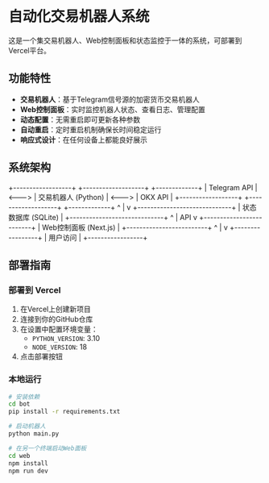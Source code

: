 # 自动化交易机器人系统

这是一个集交易机器人、Web控制面板和状态监控于一体的系统，可部署到Vercel平台。

## 功能特性

- ​**交易机器人**：基于Telegram信号源的加密货币交易机器人
- ​**Web控制面板**：实时监控机器人状态、查看日志、管理配置
- ​**动态配置**：无需重启即可更新各种参数
- ​**自动重启**：定时重启机制确保长时间稳定运行
- ​**响应式设计**：在任何设备上都能良好展示

## 系统架构
+------------------+ +-------------------+ +-------------+
| Telegram API | <---> | 交易机器人 (Python) | <---> | OKX API |
+------------------+ +-------------------+ +-------------+
^
|
v
+-----------------------------+
| 状态数据库 (SQLite) |
+-----------------------------+
^
| API
v
+-------------------------+
| Web控制面板 (Next.js) |
+-------------------------+
^
|
v
+-----------------+
| 用户访问 |
+-----------------+


## 部署指南

### 部署到 Vercel

1. 在Vercel上创建新项目
2. 连接到你的GitHub仓库
3. 在设置中配置环境变量：
   - `PYTHON_VERSION`: 3.10
   - `NODE_VERSION`: 18
4. 点击部署按钮

### 本地运行

```bash
# 安装依赖
cd bot
pip install -r requirements.txt

# 启动机器人
python main.py

# 在另一个终端启动Web面板
cd web
npm install
npm run dev
